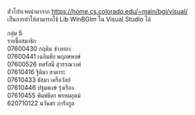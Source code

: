 ตัวโปรเจคนำมาจาก https://home.cs.colorado.edu/~main/bgi/visual/  
เป็นการทำให้สามารถใช้ Lib WinBGIm ใน Visual Studio ได้  

กลุ่ม 5  
รายชื่อสมาชิก  
07600430 กฤติน ช่างทอง  
07600441 เฉลิมชัย พฤกษพงษ์  
07600526 ทศรัสมิ์ สุวรรณวงศ์  
07610416 ฐิติมา สาตาระ  
07610433 ธัสมา เครือวัลย์  
07610446 ปฐมพงษ์ รุ่งเรือง  
07610455 พิมพ์ธิดา พรหมอุตม์  
620710122 นวันธร ภารังกูล  